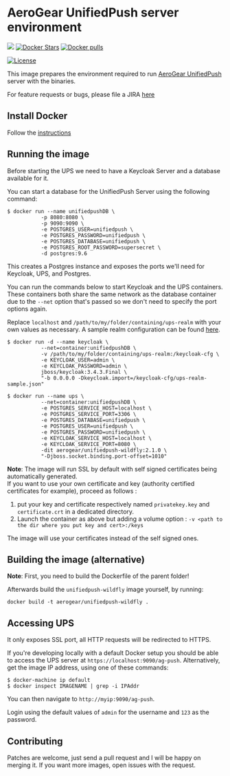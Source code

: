 # AeroGear UnifiedPush server environment

[![](https://img.shields.io/docker/automated/jrottenberg/ffmpeg.svg)](https://hub.docker.com/r/aerogear/unifiedpush-wildfly/)
[![Docker Stars](https://img.shields.io/docker/stars/aerogear/unifiedpush-wildfly.svg?style=plastic)](https://registry.hub.docker.com/v2/repositories/aerogear/unifiedpush-wildfly/stars/count/)
[![Docker pulls](https://img.shields.io/docker/pulls/aerogear/unifiedpush-wildfly.svg?style=plastic)](https://registry.hub.docker.com/v2/repositories/aerogear/unifiedpush-wildfly/)

[![License](https://img.shields.io/:license-Apache2-blue.svg)](http://www.apache.org/licenses/LICENSE-2.0)



This image prepares the environment required to run [AeroGear UnifiedPush](https://github.com/aerogear/aerogear-unifiedpush-server/) server with the binaries.

For feature requests or bugs, please file a JIRA [here](https://issues.jboss.org/projects/AGPUSH/summary)

## Install Docker

Follow the [instructions](http://docs.docker.com/installation/)

## Running the image

Before starting the UPS we need to have a Keycloak Server and a database available for it.

You can start a database for the UnifiedPush Server using the following command:

```shell
$ docker run --name unifiedpushDB \
           -p 8080:8080 \
           -p 9090:9090 \
           -e POSTGRES_USER=unifiedpush \
           -e POSTGRES_PASSWORD=unifiedpush \
           -e POSTGRES_DATABASE=unifiedpush \
           -e POSTGRES_ROOT_PASSWORD=supersecret \
           -d postgres:9.6
```

This creates a Postgres instance and exposes the ports we'll need for Keycloak, UPS, and Postgres.

You can run the commands below to start Keycloak and the UPS containers. These containers both share the same network as the database container due to the `--net` option that's passed so we don't need to specify the port options again. 

Replace `localhost` and `/path/to/my/folder/containing/ups-realm` with your own values as necessary. A sample realm configuration can be found [here](https://github.com/aerogear/aerogear-unifiedpush-server/tree/master/docker-compose/keycloak-realm).

```shell
$ docker run -d --name keycloak \
           --net=container:unifiedpushDB \
           -v /path/to/my/folder/containing/ups-realm:/keycloak-cfg \
           -e KEYCLOAK_USER=admin \
           -e KEYCLOAK_PASSWORD=admin \
           jboss/keycloak:3.4.3.Final \
           "-b 0.0.0.0 -Dkeycloak.import=/keycloak-cfg/ups-realm-sample.json"

$ docker run --name ups \
           --net=container:unifiedpushDB \
           -e POSTGRES_SERVICE_HOST=localhost \
           -e POSTGRES_SERVICE_PORT=3306 \
           -e POSTGRES_DATABASE=unifiedpush \
           -e POSTGRES_USER=unifiedpush \
           -e POSTGRES_PASSWORD=unifiedpush \
           -e KEYCLOAK_SERVICE_HOST=localhost \
           -e KEYCLOAK_SERVICE_PORT=8080 \
           -dit aerogear/unifiedpush-wildfly:2.1.0 \
           "-Djboss.socket.binding.port-offset=1010"
```

**Note**: The image will run SSL by default with self signed certificates being automatically generated.    
If you want to use your own certificate and key (authority certified certificates for example), proceed as follows :

1. put your key and certificate respectively named `privatekey.key` and `certificate.crt` in a dedicated directory.    
2. Launch the container as above but adding a volume option : `-v <path to the dir where you put key and cert>:/keys`

The image will use your certificates instead of the self signed ones.

## Building the image (alternative)

**Note**: First, you need to build the Dockerfile of the parent folder!

Afterwards build the `unifiedpush-wildfly` image yourself, by running:

`docker build -t aerogear/unifiedpush-wildfly .`

## Accessing UPS

It only exposes SSL port, all HTTP requests will be redirected to HTTPS.

If you're developing locally with a default Docker setup you should be able to access the UPS server at `https://localhost:9090/ag-push`. Alternatively, get the image IP address, using one of these commands:

```
$ docker-machine ip default
$ docker inspect IMAGENAME | grep -i IPAddr
```

You can then navigate to `http://myip:9090/ag-push`.

Login using the default values of `admin` for the username and `123` as the password.

## Contributing

Patches are welcome, just send a pull request and I will be happy on merging it. If you want more images, open issues
with the request.
